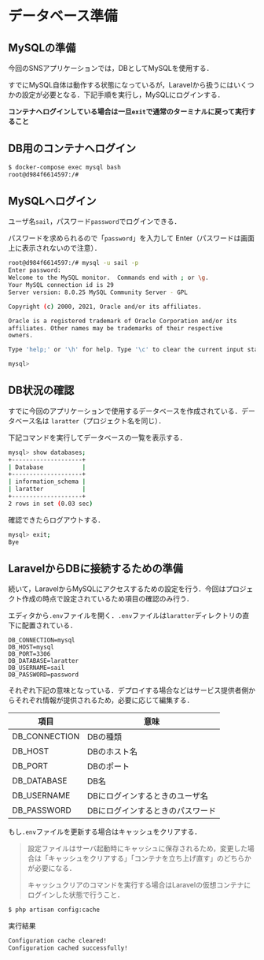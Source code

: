 # データベース準備

## MySQLの準備

今回のSNSアプリケーションでは，DBとしてMySQLを使用する．

すでにMySQL自体は動作する状態になっているが，Laravelから扱うにはいくつかの設定が必要となる．下記手順を実行し，MySQLにログインする．

**コンテナへログインしている場合は一旦`exit`で通常のターミナルに戻って実行すること**

## DB用のコンテナへログイン

```bash
$ docker-compose exec mysql bash
root@d984f6614597:/#
```

## MySQLへログイン

ユーザ名`sail`，パスワード`password`でログインできる．

パスワードを求められるので「`password`」を入力して Enter（パスワードは画面上に表示されないので注意）．

```bash
root@d984f6614597:/# mysql -u sail -p
Enter password:
Welcome to the MySQL monitor.  Commands end with ; or \g.
Your MySQL connection id is 29
Server version: 8.0.25 MySQL Community Server - GPL

Copyright (c) 2000, 2021, Oracle and/or its affiliates.

Oracle is a registered trademark of Oracle Corporation and/or its
affiliates. Other names may be trademarks of their respective
owners.

Type 'help;' or '\h' for help. Type '\c' to clear the current input statement.

mysql>
```

## DB状況の確認

すでに今回のアプリケーションで使用するデータベースを作成されている．データベース名は `laratter`（プロジェクト名を同じ）．

下記コマンドを実行してデータベースの一覧を表示する．

```bash
mysql> show databases;
+--------------------+
| Database           |
+--------------------+
| information_schema |
| laratter           |
+--------------------+
2 rows in set (0.03 sec)
```

確認できたらログアウトする．

```bash
mysql> exit;
Bye
```


## LaravelからDBに接続するための準備

続いて，LaravelからMySQLにアクセスするための設定を行う．今回はプロジェクト作成の時点で設定されているため項目の確認のみ行う．

エディタから`.env`ファイルを開く．`.env`ファイルは`laratter`ディレクトリの直下に配置されている．

```env
DB_CONNECTION=mysql
DB_HOST=mysql
DB_PORT=3306
DB_DATABASE=laratter
DB_USERNAME=sail
DB_PASSWORD=password
```

それぞれ下記の意味となっている．デプロイする場合などはサービス提供者側からそれぞれ情報が提供されるため，必要に応じて編集する．

|項目|意味|
|-|-|
|DB_CONNECTION|DBの種類|
|DB_HOST|DBのホスト名|
|DB_PORT|DBのポート|
|DB_DATABASE|DB名|
|DB_USERNAME|DBにログインするときのユーザ名|
|DB_PASSWORD|DBにログインするときのパスワード|

もし`.env`ファイルを更新する場合はキャッシュをクリアする．

> 設定ファイルはサーバ起動時にキャッシュに保存されるため，変更した場合は「キャッシュをクリアする」「コンテナを立ち上げ直す」のどちらかが必要になる．
>
>キャッシュクリアのコマンドを実行する場合はLaravelの仮想コンテナにログインした状態で行うこと．

```bash
$ php artisan config:cache
```

実行結果

```bash
Configuration cache cleared!
Configuration cached successfully!
```

